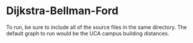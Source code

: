 # Dijkstra-Bellman-Ford

To run, be sure to include all of the source files in the same directory. The default graph to run would be the UCA campus building distances. 
